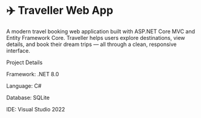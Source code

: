 # ✈️ Traveller Web App
A modern travel booking web application built with ASP.NET Core MVC and Entity Framework Core. Traveller helps users explore destinations, view details, and book their dream trips — all through a clean, responsive interface.

Project Details

Framework: .NET 8.0

Language: C#

Database: SQLite

IDE: Visual Studio 2022